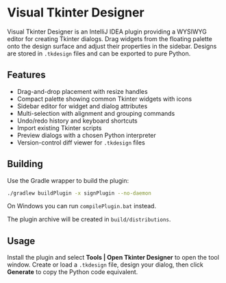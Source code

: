 # Visual Tkinter Designer

<!-- Plugin description -->
Visual Tkinter Designer is an IntelliJ IDEA plugin providing a WYSIWYG editor for creating Tkinter dialogs. Drag widgets from the floating palette onto the design surface and adjust their properties in the sidebar. Designs are stored in `.tkdesign` files and can be exported to pure Python.
<!-- Plugin description end -->

## Features

- Drag-and-drop placement with resize handles
- Compact palette showing common Tkinter widgets with icons
- Sidebar editor for widget and dialog attributes
- Multi-selection with alignment and grouping commands
- Undo/redo history and keyboard shortcuts
- Import existing Tkinter scripts
- Preview dialogs with a chosen Python interpreter
- Version-control diff viewer for `.tkdesign` files

## Building

Use the Gradle wrapper to build the plugin:

```bash
./gradlew buildPlugin -x signPlugin --no-daemon
```

On Windows you can run `compilePlugin.bat` instead.

The plugin archive will be created in `build/distributions`.

## Usage

Install the plugin and select **Tools | Open Tkinter Designer** to open the tool window. Create or load a `.tkdesign` file, design your dialog, then click **Generate** to copy the Python code equivalent.
